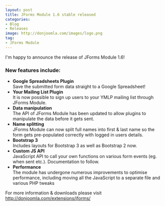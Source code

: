 ```yaml
---
layout: post
title: JForms Module 1.6 stable released
categories: 
- Blog
- Releases
image: http://donjoomla.com/images/logo.png
tag: 
- JForms Module
---
```

I'm happy to announce the release of JForms Module 1.6!

### New features include:

- **Google Spreadsheets Plugin**  
Save the submitted form data straight to a Google Spreadsheet!
- **Your Mailing List Plugin**  
It is now possible to sign up users to your YMLP mailing list through JForms Module.
- **Data manipulation**  
The API of JForms Module has been updated to allow plugins to manipulate the data before it gets sent.
- **Name splitting**  
JForms Module can now split full names into first & last name so the form gets pre-populated correctly with logged in users details.
- **Bootstrap 3**  
Includes layouts for Bootstrap 3 as well as Bootstrap 2 now.
- **Custom JS API**  
JavaScript API to call your own functions on various form events (eg. when sent etc.). Documentation to follow.
- **Performance**  
The module has undergone numerous improvements to optimise performance, including moving all the JavaScript to a separate file and various PHP tweaks  




For more information & downloads please visit <http://donjoomla.com/extensions/jforms/>
